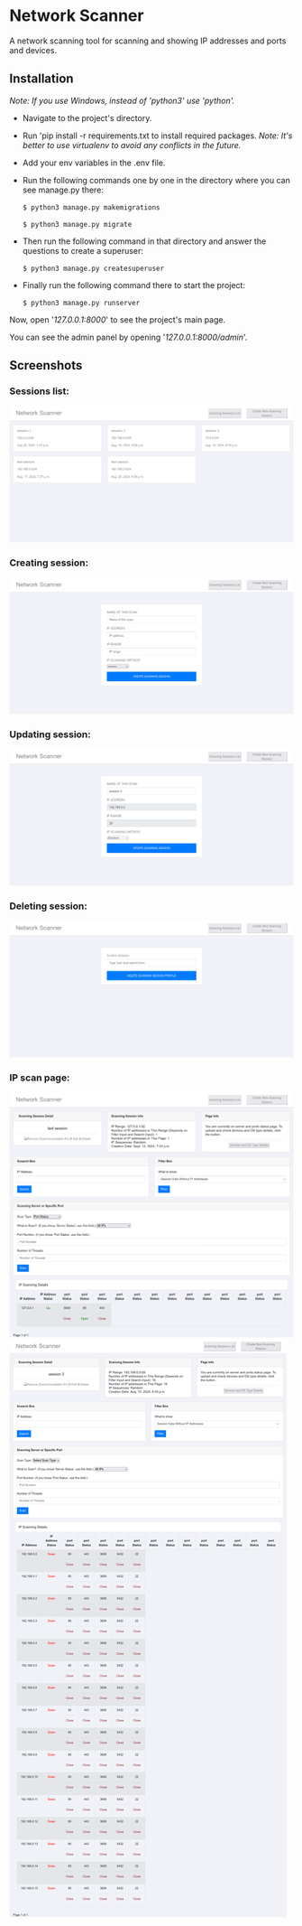 # Network Scanner

A network scanning tool for scanning and showing IP addresses and ports and devices.


## Installation
_Note: If you use Windows, instead of 'python3' use 'python'._
* Navigate to the project's directory.

* Run 'pip install -r requirements.txt to install required packages.
  _Note: It's better to use virtualenv to avoid any conflicts in the future._

* Add your env variables in the .env file.

* Run the following commands one by one in the directory where you can see manage.py there:
    ```
    $ python3 manage.py makemigrations
    ```
    ```
    $ python3 manage.py migrate
    ```
* Then run the following command in that directory and answer the questions to create a superuser:
    ```
    $ python3 manage.py createsuperuser
    ```

* Finally run the following command there to start the project:
    ```
    $ python3 manage.py runserver
    ```

Now, open '_127.0.0.1:8000_' to see the project's main page.

You can see the admin panel by opening '_127.0.0.1:8000/admin_'.



## Screenshots
### Sessions list:
![sessions list](https://github.com/MohammadShapouri/network_scanner/blob/main/doc/list_sessions.png?raw=true)

### Creating session:
![creating session](https://github.com/MohammadShapouri/network_scanner/blob/main/doc/create_session.png?raw=true)

### Updating session:
![updating session](https://github.com/MohammadShapouri/network_scanner/blob/main/doc/update_session.png?raw=true)

### Deleting session:
![deleting session](https://github.com/MohammadShapouri/network_scanner/blob/main/doc/delete_session.png?raw=true)

### IP scan page:
![ip scan page - up](https://github.com/MohammadShapouri/network_scanner/blob/main/doc/ip_scan_page_up.png?raw=true)
![ip scan page - down](https://github.com/MohammadShapouri/network_scanner/blob/main/doc/ip_scan_page_down.png?raw=true)
